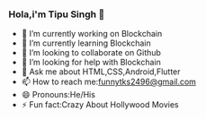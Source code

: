### Hola,i'm Tipu Singh 👋

- 🔭 I’m currently working on Blockchain
- 🌱 I’m currently learning Blockchain
- 👯 I’m looking to collaborate on Github
- 🤔 I’m looking for help with Blockchain
- 💬 Ask me about HTML,CSS,Android,Flutter
- 📫 How to reach me:funnytks2496@gmail.com
- 😄 Pronouns:He/His
- ⚡ Fun fact:Crazy About Hollywood Movies
